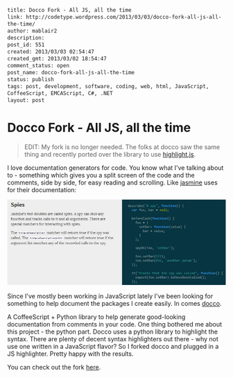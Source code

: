 ```
title: Docco Fork - All JS, all the time
link: http://codetype.wordpress.com/2013/03/03/docco-fork-all-js-all-the-time/
author: mablair2
description:
post_id: 551
created: 2013/03/03 02:54:47
created_gmt: 2013/03/02 18:54:47
comment_status: open
post_name: docco-fork-all-js-all-the-time
status: publish
tags: post, development, software, coding, web, html, JavaScript, CoffeeScript, EMCAScript, C#, .NET
layout: post
```

# Docco Fork - All JS, all the time

> EDIT: My fork is no longer needed. The folks at docco saw the same thing and recently ported over the library to use [highlight.js](http://highlightjs.org/).

I love documentation generators for code. You know what I've talking about to - something which gives you a split screen of the code and the comments, side by side, for easy reading and scrolling. Like [jasmine](http://pivotal.github.io/jasmine/) uses for their documentation:

![docco](/images/posts/docco.jpg)

Since I've mostly been working in JavaScript lately I've been looking for something to help document the packages I create easily. In comes [docco](http://jashkenas.github.io/docco/).

A CoffeeScript + Python library to help generate good-looking documentation from comments in your code. One thing bothered me about this project - the python part. Docco uses a python library to highlight the syntax. There are plenty of decent syntax highlighters out there - why not use one written in a JavaScript flavor? So I forked docco and plugged in a JS highlighter. Pretty happy with the results.

You can check out the fork [here](https://github.com/duereg/docco).
